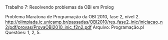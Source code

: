 Trabalho 7: Resolvendo problemas da OBI em Prolog

Problema Maratona de Programação da OBI 2010, fase 2, nível 2.
http://olimpiada.ic.unicamp.br/passadas/OBI2010/res_fase2_inic/iniciacao_n2/pdf/provas/ProvaOBI2010_inic_f2n2.pdf
Arquivo: Programação.pl
Questões: 1, 2, 5.
